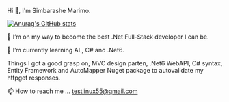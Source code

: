 Hi 👋, I'm Simbarashe Marimo.

[![Anurag's GitHub stats](https://github-readme-stats.vercel.app/api?username=LinuxElder)](https://github.com/anuraghazra/github-readme-stats) 

👀 I’m on my way to become the best .Net Full-Stack developer I can be.

🌱 I’m currently learning AL, C# and .Net6.

Things I got a good grasp on, MVC design parten, .Net6 WebAPI, C# syntax, Entity Framework and AutoMapper Nuget package to autovalidate my httpget responses.

📫 How to reach me ... testlinux55@gmail.com
